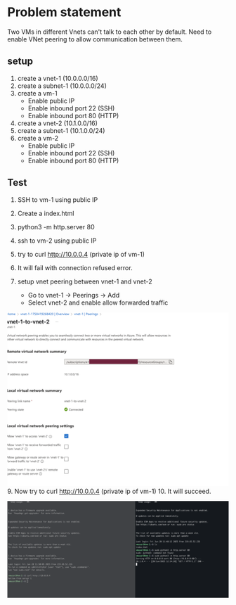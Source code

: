 # Problem statement
Two VMs in different Vnets can't talk to each other by default. Need to enable VNet peering to allow communication between them.

## setup
1. create a vnet-1 (10.0.0.0/16)
2. create a subnet-1 (10.0.0.0/24)
3. create a vm-1 
    - Enable public IP
    - Enable inbound port 22 (SSH)
    - Enable inbound port 80 (HTTP)
4. create a vnet-2 (10.1.0.0/16)
5. create a subnet-1 (10.1.0.0/24)
6. create a vm-2
    - Enable public IP
    - Enable inbound port 22 (SSH)
    - Enable inbound port 80 (HTTP)


## Test
1. SSH to vm-1 using public IP
2. Create a index.html
3. python3 -m http.server 80

4. ssh to vm-2 using public IP
6. try to curl http://10.0.0.4 (private ip of vm-1)
7. It will fail with connection refused error.

8. setup vnet peering between vnet-1 and vnet-2
   - Go to vnet-1 -> Peerings -> Add
   - Select vnet-2 and enable allow forwarded traffic

![alt text](image-1.png)
 9. Now try to curl http://10.0.0.4 (private ip of vm-1)
 10. It will succeed.

 ![alt text](image.png)